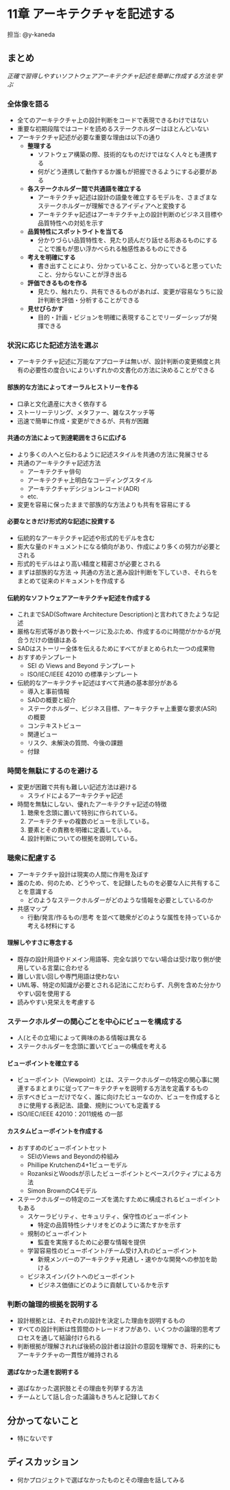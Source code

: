 # 11章 アーキテクチャを記述する

担当: @y-kaneda

## まとめ

_正確で習得しやすいソフトウェアアーキテクチャ記述を簡単に作成する方法を学ぶ_  
  
### 全体像を語る
- 全てのアーキテクチャ上の設計判断をコードで表現できるわけではない
- 重要な初期段階ではコードを読めるステークホルダーはほとんどいない
- アーキテクチャ記述が必要な重要な理由は以下の通り
    - **整理する**
        - ソフトウェア構築の際、技術的なものだけではなく人々とも連携する
        - 何がどう連携して動作するか誰もが把握できるようにする必要がある
    - **各ステークホルダー間で共通語を確立する**
        - アーキテクチャ記述は設計の語彙を確立するモデルを、さまざまなステークホルダーが理解できるアイディアへと変換する
        - アーキテクチャ記述はアーキテクチャ上の設計判断のビジネス目標や品質特性への対処を示す
    - **品質特性にスポットライトを当てる**
        - 分かりづらい品質特性を、見たり読んだり話せる形あるものにすることで誰もが思い浮かべられる触感性あるものにできる
    - **考えを明確にする**
        - 書き出すことにより、分かっていること、分かっていると思っていたこと、分からないことが浮き出る
    - **評価できるものを作る**
        - 見たり、触れたり、共有できるものがあれば、変更が容易なうちに設計判断を評価・分析することができる
    - **見せびらかす**
        - 目的・計画・ビジョンを明確に表現することでリーダーシップが発揮できる

### 状況に応じた記述方法を選ぶ
- アーキテクチャ記述に万能なアプローチは無いが、設計判断の変更頻度と共有の必要性の度合いによりいずれかの文書化の方法に決めることができる

#### 部族的な方法によってオーラルヒストリーを作る
- 口承と文化遺産に大きく依存する
- ストーリーテリング、メタファー、雑なスケッチ等
- 迅速で簡単に作成・変更ができるが、共有が困難

#### 共通の方法によって到達範囲をさらに広げる
- より多くの人へと伝わるように記述スタイルを共通の方法に発展させる
- 共通のアーキテクチャ記述方法
    - アーキテクチャ俳句
    - アーキテクチャ上明白なコーディングスタイル
    - アーキテクチャデシジョンレコード(ADR)
    - etc.
- 変更を容易に保ったままで部族的な方法よりも共有を容易にする

#### 必要なときだけ形式的な記述に投資する
- 伝統的なアーキテクチャ記述や形式的モデルを含む
- 膨大な量のドキュメントになる傾向があり、作成により多くの努力が必要とされる
- 形式的モデルはより高い精度と精密さが必要とされる
- まずは部族的な方法 → 共通の方法と進み設計判断を下していき、それらをまとめて従来のドキュメントを作成する

#### 伝統的なソフトウェアアーキテクチャ記述を作成する
- これまでSAD(Software Architecture Description)と言われてきたような記述
- 厳格な形式等があり数十ページに及ぶため、作成するのに時間がかかるが見合うだけの価値はある
- SADはストーリー全体を伝えるためにすべてがまとめられた一つの成果物
- おすすめテンプレート
    - SEI の Views and Beyond テンプレート
    - ISO/IEC/IEEE 42010 の標準テンプレート
- 伝統的なアーキテクチャ記述はすべて共通の基本部分がある
    - 導入と事前情報
    - SADの概要と紹介
    - ステークホルダー、ビジネス目標、アーキテクチャ上重要な要求(ASR)の概要
    - コンテキストビュー
    - 関連ビュー
    - リスク、未解決の質問、今後の課題
    - 付録

### 時間を無駄にするのを避ける
- 変更が困難で共有も難しい記述方法は避ける
    - スライドによるアーキテクチャ記述
- 時間を無駄にしない、優れたアーキテクチャ記述の特徴
    1. 聴衆を念頭に置いて特別に作られている。
    2. アーキテクチャの複数のビューを示している。
    3. 要素とその責務を明確に定義している。
    4. 設計判断についての根拠を説明している。

### 聴衆に配慮する
- アーキテクチャ設計は現実の人間に作用を及ぼす
- 誰のため、何のため、どうやって、を記録したものを必要な人に共有することを意識する
    - どのようなステークホルダーがどのような情報を必要としているのか
- 共感マップ
    - 行動/発言/作るもの/思考 を並べて聴衆がどのような属性を持っているか考える材料にする

#### 理解しやすさに専念する
- 既存の設計用語やドメイン用語等、完全な誤りでない場合は受け取り側が使用している言葉に合わせる
- 難しい言い回しや専門用語は使わない
- UML等、特定の知識が必要とされる記法にこだわらず、凡例を含めた分かりやすい図を使用する
- 読みやすい見栄えを考慮する

### ステークホルダーの関心ごとを中心にビューを構成する
- 人(とその立場)によって興味のある情報は異なる
- ステークホルダーを念頭に置いてビューの構成を考える

#### ビューポイントを確立する
- ビューポイント（Viewpoint）とは、ステークホルダーの特定の関心事に関連するまとまりに従ってアーキテクチャを説明する方法を定義するもの
- 示すべきビューだけでなく、誰に向けたビューなのか、ビューを作成するときに使用する表記法、語彙、規則についても定義する
- ISO/IEC/IEEE 42010：2011規格 の一部

#### カスタムビューポイントを作成する
- おすすめのビューポイントセット
    - SEIのViews and Beyondの枠組み
    - Phillipe Krutchenの4+1ビューモデル
    - RozanksiとWoodsが示したビューポイントとペースパクティブによる方法
    - Simon BrownのC4モデル
- ステークホルダーの特定のニーズを満たすために構成されるビューポイントもある
    - スケーラビリティ、セキュリティ、保守性のビューポイント
        - 特定の品質特性シナリオをどのように満たすかを示す
    - 規制のビューポイント
        - 監査を実施するために必要な情報を提供
    - 学習容易性のビューポイント/チーム受け入れのビューポイント
        - 新規メンバーのアーキテクチャ見通し・速やかな開発への参加を助ける
    - ビジネスインパクトへのビューポイント
        - ビジネス価値にどのように貢献しているかを示す

### 判断の論理的根拠を説明する
- 設計根拠とは、それぞれの設計を決定した理由を説明するもの
- すべての設計判断は性質間のトレードオフがあり、いくつかの論理的思考プロセスを通して結論付けられる
- 判断根拠が理解されれば後続の設計者は設計の意図を理解でき、将来的にもアーキテクチャの一貫性が維持される

#### 選ばなかった道を説明する
- 選ばなかった選択肢とその理由を列挙する方法
- チームとして話し合った議論もきちんと記録しておく

## 分かってないこと

- 特にないです

## ディスカッション

- 何かプロジェクトで選ばなかったものとその理由を話してみる
